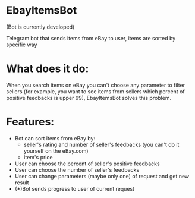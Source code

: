 # EbayItemsBot
(Bot is currently developed)

Telegram bot that sends items from eBay to user, items are sorted by specific way
# What does it do:
When you search items on eBay you can't choose any parameter to filter sellers (for example, you want to see items from sellers which percent of positive feedbacks is upper 99), EbayItemsBot solves this problem.

# Features:
  - Bot can sort items from eBay by:
    - seller's rating and number of seller's feedbacks (you can't do it yourself on the eBay.сom)
    - item's price
  - User can choose the percent of seller's positive feedbacks
  - User can choose the number of seller's feedbacks
  - User can change parameters (maybe only one) of request and get new result
  - (*)Bot sends progress to user of current request
